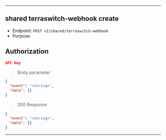 
----------------------------------------------------------------------------------
## shared terraswitch-webhook create
* Endpoint: `POST v1/shared/terraswitch-webhook`
* Purpose: 

## Authorization

```json
API key
```

> Body parameter
```json
{
  "event": "<string>",
  "data": {}
}
```

> 200 Response

```json
{
  "event": "<string>",
  "data": {}
}
```
-----------------------------------------------------------------------------